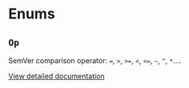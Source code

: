 # Enums

## `Op`

SemVer comparison operator: `=`, `>`, `>=`, `<`, `<=`, `~`, `^`, `*`....

[View detailed documentation](enum_op.md)

